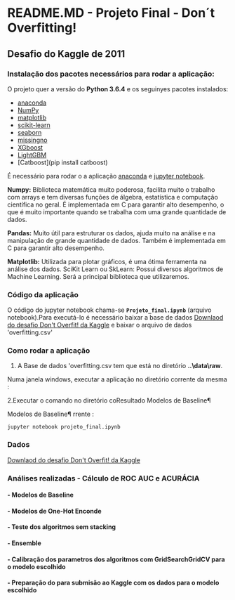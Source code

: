 # README.MD - Projeto Final - Don´t Overfitting!
##   Desafio do Kaggle de 2011

### Instalação dos pacotes necessários para rodar a aplicação:

O projeto quer a versão do **Python 3.6.4** e os seguinyes pacotes instalados:

- [anaconda](https://conda.io/docs/user-guide/install/index.html)
- [NumPy](http://www.numpy.org/)
- [matplotlib](http://matplotlib.org/)
- [scikit-learn](http://scikit-learn.org/stable/)
- [seaborn](https://seaborn.pydata.org/installing.html)
- [missingno](https://anaconda.org/conda-forge/missingno)
- [XGboost](https://pypi.org/project/xgboost/)
- [LightGBM](https://github.com/Microsoft/LightGBM)
- [Catboost](pip install catboost)

É necessário para rodar o a aplicação [anaconda](https://anaconda.org/anaconda/python) e [jupyter notebook](http://jupyter.org/install).

**Numpy:** Biblioteca matemática muito poderosa, facilita muito o trabalho com arrays e tem diversas funções de álgebra, estatística e computação científica no geral. É implementada em C para garantir alto desempenho, o que é muito importante quando se trabalha com uma grande quantidade de dados.


**Pandas:** Muito útil para estruturar os dados, ajuda muito na análise e na manipulação de grande quantidade de dados. Também é implementada em C para garantir alto desempenho.

**Matplotlib:** Utilizada para plotar gráficos, é uma ótima ferramenta na análise dos dados.
SciKit Learn ou SkLearn: Possui diversos algoritmos de Machine Learning. Será a principal biblioteca que utilizaremos.




### Código da aplicação

O código do jupyter notebook chama-se **`Projeto_final.ipynb`** (arquivo notebook).Para executá-lo é necessário baixar a base de dados [Downlaod do desafio Don't Overfit! da Kaggle](https://www.kaggle.com/c/overfitting/data) e baixar o arquivo de dados 'overfitting.csv'



### Como rodar a aplicação



1. A Base de dados 'overfitting.csv tem que está no diretório **..\data\raw**. 

Numa janela windows, executar a aplicação no diretório corrente da mesma :

2.Executar o comando no diretório coResultado Modelos de Baseline¶

Modelos de Baseline¶
rrente :

```jupyter notebook projeto_final.ipynb```


### Dados


[Downlaod do desafio Don't Overfit! da Kaggle](https://www.kaggle.com/c/overfitting/data) 


### Análises realizadas - Cálculo de ROC AUC e ACURÁCIA

#### - Modelos de Baseline
#### - Modelos de One-Hot Enconde
#### - Teste dos algoritmos sem stacking
#### - Ensemble
#### - Calibração dos parametros dos algoritmos com GridSearchGridCV para o modelo escolhido
#### - Preparação do para submisão ao Kaggle com os dados para o modelo escolhido
